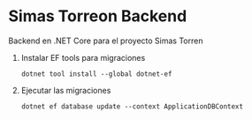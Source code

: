Simas Torreon Backend
=====================

Backend en .NET Core para el proyecto Simas Torren

1. Instalar EF tools para migraciones

	```ssh
	dotnet tool install --global dotnet-ef
	```
	
2. Ejecutar las migraciones

	```ssh
	dotnet ef database update --context ApplicationDBContext
	```
	
